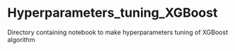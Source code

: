 # Hyperparameters_tuning_XGBoost
Directory containing notebook to make hyperparameters tuning of XGBoost algorithm
